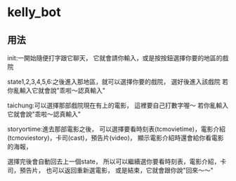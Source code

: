 # kelly_bot

## 用法
init:一開始隨便打字跟它聊天，
它就會請你輸入，或是按按鈕選擇你要的地區的戲院

state1,2,3,4,5,6:之後進入那地區，就可以選擇你要的戲院，
選好後進入該戲院
若你亂輸入它就會說"乖啦～認真輸入"


taichung:可以選擇那部戲院現在有上的電影，
這裡要自己打數字喔～
若你亂輸入它就會說"乖啦～認真輸入"

storyortime:進去那部電影之後，
可以選擇要看時刻表(tcmovietime)，電影介紹(tcmoviestory)，卡司(cast)，預告片(video)，
顯示電影介紹時還會給你看電影的海報，

選擇完後會自動回去上一個state，
所以可以繼續選你要看時刻表，電影介紹，卡司，預告片，
也可以返回重新選電影，
或是結束，它就會跟你說"回來～～"
